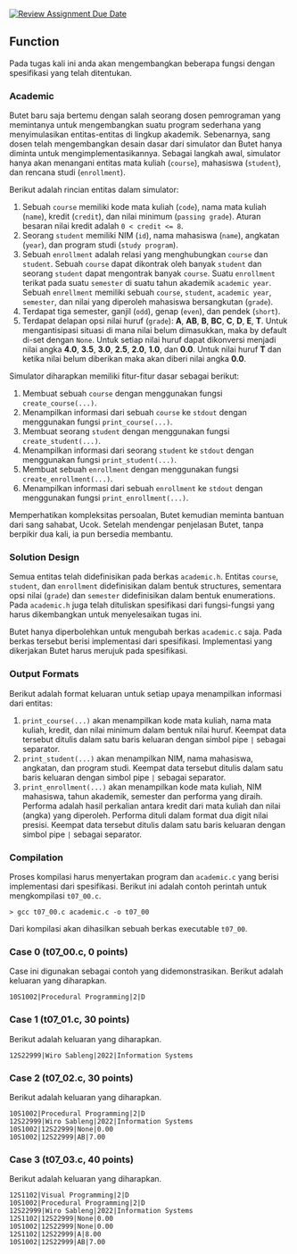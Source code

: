 [![Review Assignment Due Date](https://classroom.github.com/assets/deadline-readme-button-8d59dc4de5201274e310e4c54b9627a8934c3b88527886e3b421487c677d23eb.svg)](https://classroom.github.com/a/81HXe8q2)
## Function
Pada tugas kali ini anda akan mengembangkan beberapa fungsi dengan spesifikasi yang telah ditentukan.

### Academic
Butet baru saja bertemu dengan salah seorang dosen pemrograman yang memintanya untuk mengembangkan suatu program sederhana yang menyimulasikan entitas-entitas di lingkup akademik. Sebenarnya, sang dosen telah mengembangkan desain dasar dari simulator dan Butet hanya diminta untuk mengimplementasikannya. Sebagai langkah awal, simulator hanya akan menangani entitas mata kuliah (```course```), mahasiswa (```student```), dan rencana studi (```enrollment```).

Berikut adalah rincian entitas dalam simulator:
1. Sebuah ```course``` memiliki kode mata kuliah (```code```), nama mata kuliah (```name```), kredit (```credit```), dan nilai minimum (```passing grade```). Aturan besaran nilai kredit adalah ```0 < credit <= 8```.
2. Seorang ```student``` memiliki NIM (```id```), nama mahasiswa (```name```), angkatan (```year```), dan program studi (```study program```).
3. Sebuah ```enrollment``` adalah relasi yang menghubungkan ```course``` dan ```student```. Sebuah ```course``` dapat dikontrak oleh banyak ```student``` dan seorang ```student``` dapat mengontrak banyak ```course```. Suatu ```enrollment``` terikat pada suatu ```semester``` di suatu tahun akademik ```academic year```. Sebuah ```enrellment``` memiliki sebuah ```course```, ```student```, ```academic year```, ```semester```, dan nilai yang diperoleh mahasiswa bersangkutan (```grade```).
4. Terdapat tiga semester, ganjil (```odd```), genap (```even```), dan pendek (```short```).
5. Terdapat delapan opsi nilai huruf (```grade```): **A**, **AB**, **B**, **BC**, **C**, **D**, **E**, **T**. Untuk mengantisipasi situasi di mana nilai belum dimasukkan, maka by default di-set dengan ```None```. Untuk setiap nilai huruf dapat dikonversi menjadi nilai angka **4.0**, **3.5**, **3.0**, **2.5**, **2.0**, **1.0**, dan **0.0**. Untuk nilai huruf **T** dan ketika nilai belum diberikan maka akan diberi nilai angka **0.0**.

Simulator diharapkan memiliki fitur-fitur dasar sebagai berikut:
1. Membuat sebuah ```course``` dengan menggunakan fungsi ```create_course(...)```.
2. Menampilkan informasi dari sebuah ```course``` ke ```stdout``` dengan menggunakan fungsi ```print_course(...)```.
3. Membuat seorang ```student``` dengan menggunakan fungsi ```create_student(...)```.
4. Menampilkan informasi dari seorang ```student``` ke ```stdout``` dengan menggunakan fungsi ```print_student(...)```.
5. Membuat sebuah ```enrollment``` dengan menggunakan fungsi ```create_enrollment(...)```.
6. Menampilkan informasi dari sebuah ```enrollment``` ke ```stdout``` dengan menggunakan fungsi ```print_enrollment(...)```.

Memperhatikan kompleksitas persoalan, Butet kemudian meminta bantuan dari sang sahabat, Ucok. Setelah mendengar penjelasan Butet, tanpa berpikir dua kali, ia pun bersedia membantu.

### Solution Design
Semua entitas telah didefinisikan pada berkas ```academic.h```. Entitas ```course```, ```student```, dan ```enrollment``` didefinisikan dalam bentuk structures, sementara opsi nilai (```grade```) dan ```semester``` didefinisikan dalam bentuk enumerations. Pada ```academic.h``` juga telah dituliskan spesifikasi dari fungsi-fungsi yang harus dikembangkan untuk menyelesaikan tugas ini.

Butet hanya diperbolehkan untuk mengubah berkas ```academic.c``` saja. Pada berkas tersebut berisi implementasi dari spesifikasi. Implementasi yang dikerjakan Butet harus merujuk pada spesifikasi.

### Output Formats
Berikut adalah format keluaran untuk setiap upaya menampilkan informasi dari entitas:
1. ```print_course(...)``` akan menampilkan kode mata kuliah, nama mata kuliah, kredit, dan nilai minimum dalam bentuk nilai huruf. Keempat data tersebut ditulis dalam satu baris keluaran dengan simbol pipe ```|``` sebagai separator.
2. ```print_student(...)``` akan menampilkan NIM, nama mahasiswa, angkatan, dan program studi. Keempat data tersebut ditulis dalam satu baris keluaran dengan simbol pipe ```|``` sebagai separator.
3. ```print_enrollment(...)``` akan menampilkan kode mata kuliah, NIM mahasiswa, tahun akademik, semester dan performa yang diraih. Performa adalah hasil perkalian antara kredit dari mata kuliah dan nilai (angka) yang diperoleh. Performa dituli dalam format dua digit nilai presisi. Keempat data tersebut ditulis dalam satu baris keluaran dengan simbol pipe ```|``` sebagai separator.

### Compilation
Proses kompilasi harus menyertakan program dan ```academic.c``` yang berisi implementasi dari spesifikasi. Berikut ini adalah contoh perintah untuk mengkompilasi ```t07_00.c```.

```
> gcc t07_00.c academic.c -o t07_00
```

Dari kompilasi akan dihasilkan sebuah berkas executable ```t07_00```.

### Case 0 (t07_00.c, 0 points)
Case ini digunakan sebagai contoh yang didemonstrasikan. Berikut adalah keluaran yang diharapkan.

```
10S1002|Procedural Programming|2|D

```

### Case 1 (t07_01.c, 30 points)
Berikut adalah keluaran yang diharapkan.

```
12S22999|Wiro Sableng|2022|Information Systems

```

### Case 2 (t07_02.c, 30 points)
Berikut adalah keluaran yang diharapkan.

```
10S1002|Procedural Programming|2|D
12S22999|Wiro Sableng|2022|Information Systems
10S1002|12S22999|None|0.00
10S1002|12S22999|AB|7.00

```

### Case 3 (t07_03.c, 40 points)
Berikut adalah keluaran yang diharapkan.

```
12S1102|Visual Programming|2|D
10S1002|Procedural Programming|2|D
12S22999|Wiro Sableng|2022|Information Systems
12S1102|12S22999|None|0.00
10S1002|12S22999|None|0.00
12S1102|12S22999|A|8.00
10S1002|12S22999|AB|7.00

```
